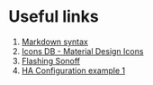 # Useful links

1. [Markdown syntax](https://github.com/adam-p/markdown-here/wiki/Markdown-Cheatsheet)
2. [Icons DB - Material Design Icons](https://materialdesignicons.com/)
3. [Flashing Sonoff](https://github.com/arendst/Sonoff-Tasmota)
4. [HA Configuration example 1](https://github.com/Danielhiversen/home-assistant_config)
